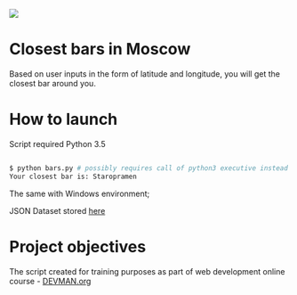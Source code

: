 
![](https://media.giphy.com/media/gKs9nR65jrMqY/giphy.gif)

# Closest bars in Moscow

Based on user inputs in the form of latitude and longitude, you will get the closest bar around you.

# How to launch

Script required Python 3.5

```bash

$ python bars.py # possibly requires call of python3 executive instead of just python
Your closest bar is: Staropramen

```

The same with Windows environment;

JSON Dataset stored [here](https://devman.org/media/filer_public/95/74/957441dc-78df-4c99-83b2-e93dfd13c2fa/bars.json)


# Project objectives

The script created for training purposes as part of web development online course - [DEVMAN.org](https://devman.org)
